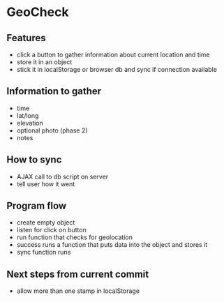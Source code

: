# GeoCheck

## Features

- click a button to gather information about current location and time
- store it in an object
- stick it in localStorage or browser db and sync if connection available

## Information to gather

- time
- lat/long
- elevation
- optional photo (phase 2)
- notes

## How to sync

- AJAX call to db script on server
- tell user how it went

## Program flow

- create empty object
- listen for click on button
- run function that checks for geolocation
- success runs a function that puts data into the object and stores it
- sync function runs

## Next steps from current commit

- allow more than one stamp in localStorage

